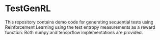 # TestGenRL

This repository contains demo code for generating sequential tests using Reinforcement Learning using the test entropy measurements as a reward function. Both numpy and tensorflow implementations are provided.
